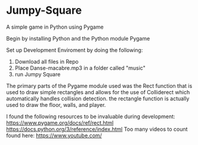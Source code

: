 # Jumpy-Square
A simple game in Python using Pygame

Begin by installing Python and the Python module Pygame 

Set up Development Enviroment by doing the following:
1. Download all files in Repo
2. Place Danse-macabre.mp3 in a folder called "music"
3. run Jumpy Square

The primary parts of the Pygame module used was the Rect function that is used to draw simple rectangles
and allows for the use of Colliderect which automatically handles collision detection.
the rectangle function is actually used to draw the floor, walls, and player.


I found the following resources to be invaluable during development:
https://www.pygame.org/docs/ref/rect.html
https://docs.python.org/3/reference/index.html
Too many videos to count found here: https://www.youtube.com/
